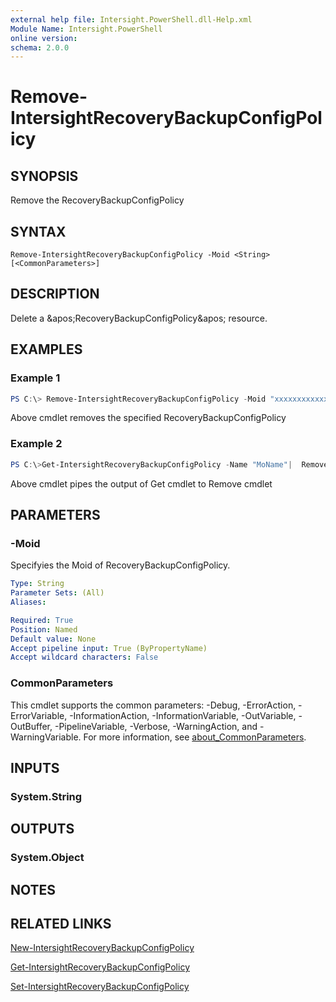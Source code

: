 ```yaml
---
external help file: Intersight.PowerShell.dll-Help.xml
Module Name: Intersight.PowerShell
online version:
schema: 2.0.0
---
```


# Remove-IntersightRecoveryBackupConfigPolicy

## SYNOPSIS
Remove the RecoveryBackupConfigPolicy

## SYNTAX

```
Remove-IntersightRecoveryBackupConfigPolicy -Moid <String> [<CommonParameters>]
```

## DESCRIPTION
Delete a &amp;apos;RecoveryBackupConfigPolicy&amp;apos; resource.

## EXAMPLES

### Example 1
```powershell
PS C:\> Remove-IntersightRecoveryBackupConfigPolicy -Moid "xxxxxxxxxxxxxxxxxxxxxxxxxxx"
```
Above cmdlet removes the specified RecoveryBackupConfigPolicy 

### Example 2
```powershell
PS C:\>Get-IntersightRecoveryBackupConfigPolicy -Name "MoName"|  Remove-IntersightRecoveryBackupConfigPolicy
```
Above cmdlet pipes the output of Get cmdlet to Remove cmdlet

## PARAMETERS

### -Moid
Specifyies the Moid of RecoveryBackupConfigPolicy.

```yaml
Type: String
Parameter Sets: (All)
Aliases:

Required: True
Position: Named
Default value: None
Accept pipeline input: True (ByPropertyName)
Accept wildcard characters: False
```

### CommonParameters
This cmdlet supports the common parameters: -Debug, -ErrorAction, -ErrorVariable, -InformationAction, -InformationVariable, -OutVariable, -OutBuffer, -PipelineVariable, -Verbose, -WarningAction, and -WarningVariable. For more information, see [about_CommonParameters](http://go.microsoft.com/fwlink/?LinkID=113216).

## INPUTS

### System.String

## OUTPUTS

### System.Object
## NOTES

## RELATED LINKS

[New-IntersightRecoveryBackupConfigPolicy](./New-IntersightRecoveryBackupConfigPolicy.md)

[Get-IntersightRecoveryBackupConfigPolicy](./Get-IntersightRecoveryBackupConfigPolicy.md)

[Set-IntersightRecoveryBackupConfigPolicy](./Set-IntersightRecoveryBackupConfigPolicy.md)

